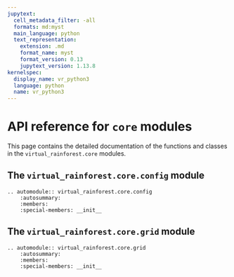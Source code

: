 ```yaml
---
jupytext:
  cell_metadata_filter: -all
  formats: md:myst
  main_language: python
  text_representation:
    extension: .md
    format_name: myst
    format_version: 0.13
    jupytext_version: 1.13.8
kernelspec:
  display_name: vr_python3
  language: python
  name: vr_python3
---
```


# API reference for `core` modules

This page contains the detailed documentation of the functions and classes in the
`virtual_rainforest.core` modules.

## The `virtual_rainforest.core.config` module

```{eval-rst}
.. automodule:: virtual_rainforest.core.config
    :autosummary:
    :members:
    :special-members: __init__
```

## The `virtual_rainforest.core.grid` module

```{eval-rst}
.. automodule:: virtual_rainforest.core.grid
    :autosummary:
    :members:
    :special-members: __init__
```
